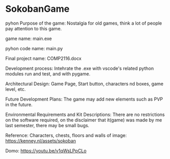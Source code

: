 # SokobanGame
pyhon
Purpose of the game:
Nostalgia for old games, think a lot of people pay attention to this game.

game name: main.exe

pyhon code name: main.py

Final project name: COMP2116.docx

Development process:
Intehrate the .exe with vscode's related python modules run and test, and with pygame.

Architectural Design:
Game Page, Start button, characters nd boxes, game level, etc.

Future Development Plans:
The game may add new elements such as PVP in the future.

Environmental Requirements and Kit Descriptions:
There are no restrictions on the software required, on the disclaimer that it(game) was made by me last semester, there may be small bugs.

Reference:
Characters, chests, floors and walls of image: https://kenney.nl/assets/sokoban

Domo: 
https://youtu.be/v1qWsLPpCLo
